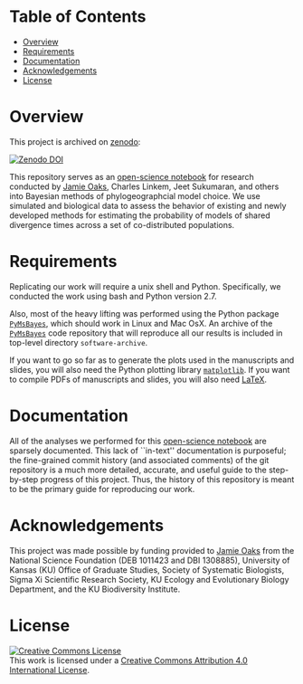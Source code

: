 Table of Contents
=================

 -  [Overview](#overview)
 -  [Requirements](#requirements)
 -  [Documentation](#documentation)
 -  [Acknowledgements](#acknowledgements)
 -  [License](#license)


Overview
========

This project is archived on [zenodo](https://zenodo.org/record/11557):

<a rel="doi" href="https://zenodo.org/record/11557"><img alt="Zenodo DOI" style="border-width:0" src="https://zenodo.org/badge/doi/10.5281/zenodo.11557.png" /></a>

This repository serves as an [open-science
notebook](http://en.wikipedia.org/wiki/Open_notebook_science) for research
conducted by [Jamie Oaks](http://www.phyletica.com), Charles Linkem, Jeet
Sukumaran, and others into Bayesian methods of phylogeographcial model choice.
We use simulated and biological data to assess the behavior of existing and
newly developed methods for estimating the probability of models of shared
divergence times across a set of co-distributed populations.

Requirements
============

Replicating our work will require a unix shell and Python. Specifically, we
conducted the work using bash and Python version 2.7.

Also, most of the heavy lifting was performed using the Python package
[`PyMsBayes`](http://www.github.com/joaks1/PyMsBayes), which should work in
Linux and Mac OsX.
An archive of the [`PyMsBayes`](http://www.github.com/joaks1/PyMsBayes) code
repository that will reproduce all our results is included in top-level
directory `software-archive`.

If you want to go so far as to generate the plots used in the manuscripts and
slides, you will also need the Python plotting library
[`matplotlib`](http://matplotlib.org/).
If you want to compile PDFs of manuscripts and slides, you will also need
[LaTeX](http://www.latex-project.org/).

Documentation
=============

All of the analyses we performed for this [open-science
notebook](http://en.wikipedia.org/wiki/Open_notebook_science) are sparsely
documented.
This lack of ``in-text'' documentation is purposeful;
the fine-grained commit history (and associated comments) of the git repository
is a much more detailed, accurate, and useful guide to the step-by-step
progress of this project.
Thus, the history of this repository is meant to be the primary guide for
reproducing our work.

Acknowledgements
================

This project was made possible by funding provided to [Jamie
Oaks](http://www.phyletica.com) from the National Science Foundation (DEB
1011423 and DBI 1308885), University of Kansas (KU) Office of Graduate Studies,
Society of Systematic Biologists, Sigma Xi Scientific Research Society, KU
Ecology and Evolutionary Biology Department, and the KU Biodiversity Institute.

License
=======

<a rel="license" href="http://creativecommons.org/licenses/by/4.0/deed.en_US"><img alt="Creative Commons License" style="border-width:0" src="http://i.creativecommons.org/l/by/4.0/88x31.png" /></a><br />This work is licensed under a <a rel="license" href="http://creativecommons.org/licenses/by/4.0/deed.en_US">Creative Commons Attribution 4.0 International License</a>.

